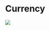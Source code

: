 # Currency

<img src="https://github.com/EldsonC/currency/blob/main/src/assets/img/currencyCap.png">
